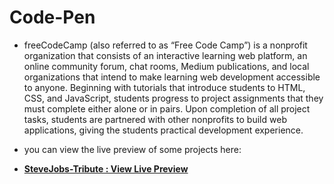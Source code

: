 # Code-Pen
* freeCodeCamp (also referred to as “Free Code Camp”) is a nonprofit organization that consists of an interactive learning web platform, an online community forum, chat rooms, Medium publications, and local organizations that intend to make learning web development accessible to anyone. Beginning with tutorials that introduce students to HTML, CSS, and JavaScript, students progress to project assignments that they must complete either alone or in pairs. Upon completion of all project tasks, students are partnered with other nonprofits to build web applications, giving the students practical development experience.
* you can view the live preview of some projects here:

* **[SteveJobs-Tribute : View Live Preview](https://amanovishnu.github.io/Code-Pen-Projects/Steve-Jobs-Tribute/index.html)**
